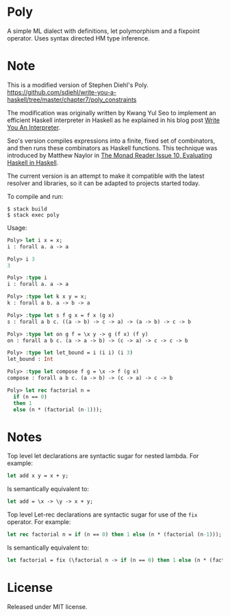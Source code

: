 Poly
====

A simple ML dialect with definitions, let polymorphism and a fixpoint operator.
Uses syntax directed HM type inference.

Note
====
This is a modified version of Stephen Diehl's Poly.
https://github.com/sdiehl/write-you-a-haskell/tree/master/chapter7/poly_constraints

The modification was originally written by Kwang Yul Seo to implement an efficient Haskell interpreter in Haskell as he explained in his blog post [Write You An Interpreter](https://kseo.github.io/posts/2016-12-30-write-you-an-interpreter.html).

Seo's version compiles expressions into a finite, fixed set of combinators, and then runs these combinators as Haskell functions. This technique was introduced by Matthew Naylor in [The Monad Reader Issue 10, Evaluating Haskell in Haskell](https://wiki.haskell.org/wikiupload/0/0a/TMR-Issue10.pdf).

The current version is an attempt to make it compatible with the latest resolver and libraries, so it can be adapted to projects started today.

To compile and run:

```shell
$ stack build
$ stack exec poly
```

Usage:

```ocaml
Poly> let i x = x;
i : forall a. a -> a

Poly> i 3
3

Poly> :type i
i : forall a. a -> a

Poly> :type let k x y = x;
k : forall a b. a -> b -> a

Poly> :type let s f g x = f x (g x)
s : forall a b c. ((a -> b) -> c -> a) -> (a -> b) -> c -> b

Poly> :type let on g f = \x y -> g (f x) (f y)
on : forall a b c. (a -> a -> b) -> (c -> a) -> c -> c -> b

Poly> :type let let_bound = i (i i) (i 3)
let_bound : Int

Poly> :type let compose f g = \x -> f (g x)
compose : forall a b c. (a -> b) -> (c -> a) -> c -> b

Poly> let rec factorial n =
  if (n == 0)
  then 1
  else (n * (factorial (n-1)));
```

Notes
=====

Top level let declarations are syntactic sugar for nested lambda. For example:

```ocaml
let add x y = x + y;
```

Is semantically equivalent to:

```ocaml
let add = \x -> \y -> x + y;
```

Top level Let-rec declarations are syntactic sugar for use of the ``fix``
operator. For example:

```ocaml
let rec factorial n = if (n == 0) then 1 else (n * (factorial (n-1)));
```
Is semantically equivalent to:

```ocaml
let factorial = fix (\factorial n -> if (n == 0) then 1 else (n * (factorial (n-1))));
```

License
=======

Released under MIT license.

